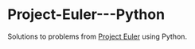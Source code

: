 # Project-Euler---Python

Solutions to problems from [Project Euler](https://projecteuler.net/about) using Python.
